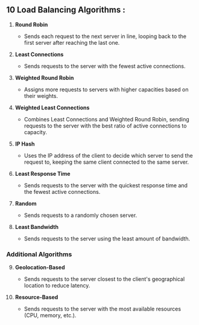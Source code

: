 ## 10 Load Balancing Algorithms :

1. **Round Robin**
   - Sends each request to the next server in line, looping back to the first server after reaching the last one.

2. **Least Connections**
   - Sends requests to the server with the fewest active connections.

3. **Weighted Round Robin**
   - Assigns more requests to servers with higher capacities based on their weights.

4. **Weighted Least Connections**
   - Combines Least Connections and Weighted Round Robin, sending requests to the server with the best ratio of active connections to capacity.

5. **IP Hash**
   - Uses the IP address of the client to decide which server to send the request to, keeping the same client connected to the same server.

6. **Least Response Time**
   - Sends requests to the server with the quickest response time and the fewest active connections.

7. **Random**
   - Sends requests to a randomly chosen server.

8. **Least Bandwidth**
   - Sends requests to the server using the least amount of bandwidth.

### Additional Algorithms

9. **Geolocation-Based**
   - Sends requests to the server closest to the client's geographical location to reduce latency.

10. **Resource-Based**
    - Sends requests to the server with the most available resources (CPU, memory, etc.).



